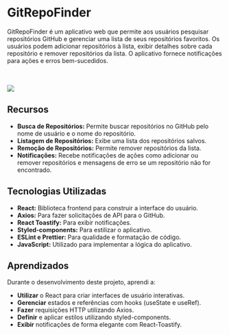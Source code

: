 # GitRepoFinder

GitRepoFinder é um aplicativo web que permite aos usuários pesquisar repositórios GitHub e gerenciar uma lista de seus repositórios favoritos. Os usuários podem adicionar repositórios à lista, exibir detalhes sobre cada repositório e remover repositórios da lista. O aplicativo fornece notificações para ações e erros bem-sucedidos.

<br>
<br>
<img src="https://github.com/AgathaHert/GitRepoFinder/assets/156599612/1f29f8c4-4b3a-4401-b903-4aca1f2a6cd3">
<br>

## Recursos

- **Busca de Repositórios:** Permite buscar repositórios no GitHub pelo nome de usuário e o nome do repositório.
- **Listagem de Repositórios:** Exibe uma lista dos repositórios salvos.
- **Remoção de Repositórios:** Permite remover repositórios da lista.
- **Notificações:** Recebe notificações de ações como adicionar ou remover repositórios e mensagens de erro se um repositório não for encontrado.

## Tecnologias Utilizadas

- **React:** Biblioteca frontend para construir a interface do usuário.
- **Axios:** Para fazer solicitações de API para o GitHub.
- **React Toastify:** Para exibir notificações.
- **Styled-components:** Para estilizar o aplicativo.
- **ESLint e Prettier:** Para qualidade e formatação de código.
- **JavaScript:** Utilizado para implementar a lógica do aplicativo.

## Aprendizados
Durante o desenvolvimento deste projeto, aprendi a:

- **Utilizar** o React para criar interfaces de usuário interativas.
- **Gerenciar** estados e referências com hooks (useState e useRef).
- **Fazer** requisições HTTP utilizando Axios.
- **Definir** e aplicar estilos utilizando styled-components.
- **Exibir** notificações de forma elegante com React-Toastify.
